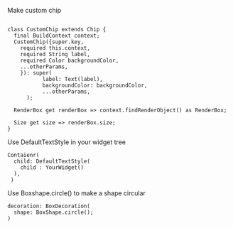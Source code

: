Make custom chip 
```

class CustomChip extends Chip { 
  final BuildContext context;
  CustomChip({super.key, 
    required this.context,
    required String label,
    required Color backgroundColor,
    ...otherParams,
    }): super(
           label: Text(label),
           backgroundColor: backgroundColor,
           ...otherParams,
      );

  RenderBox get renderBox => context.findRenderObject() as RenderBox;
 
  Size get size => renderBox.size;
}
```
Use DefaultTextStyle in your widget tree
```
Contaienr(
  child: DefaultTextStyle(
    child : YourWidget()
  ),
 )
```
Use Boxshape.circle() to make a shape circular 
```
decoration: BoxDecoration(
  shape: BoxShape.circle(); 
)
```
